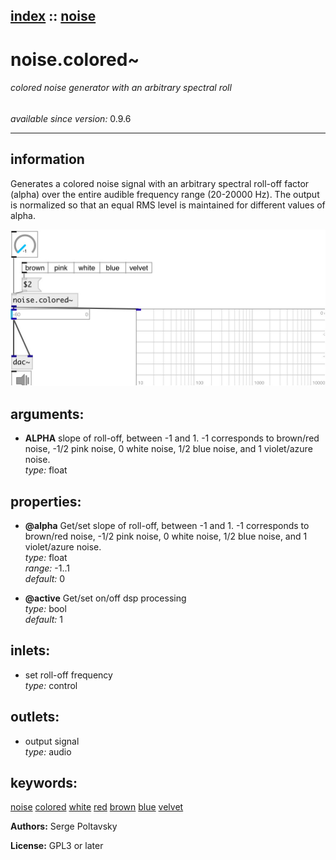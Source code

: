 [index](index.html) :: [noise](category_noise.html)
---

# noise.colored~

###### colored noise generator with an arbitrary spectral roll

*available since version:* 0.9.6

---


## information
Generates a colored noise signal with an arbitrary spectral roll-off factor (alpha) over the entire audible frequency range (20-20000 Hz). The output is normalized so that an equal RMS level is maintained for different values of alpha.


[![example](../examples/img/noise.colored~.jpg)](../examples/pd/noise.colored~.pd)



## arguments:

* **ALPHA**
slope of roll-off, between -1 and 1. -1 corresponds to brown/red noise, -1/2
pink noise, 0 white noise, 1/2 blue noise, and 1 violet/azure noise.<br>
_type:_ float<br>





## properties:

* **@alpha** 
Get/set slope of roll-off, between -1 and 1. -1 corresponds to brown/red noise, -1/2
pink noise, 0 white noise, 1/2 blue noise, and 1 violet/azure noise.<br>
_type:_ float<br>
_range:_ -1..1<br>
_default:_ 0<br>

* **@active** 
Get/set on/off dsp processing<br>
_type:_ bool<br>
_default:_ 1<br>



## inlets:

* set roll-off frequency<br>
_type:_ control



## outlets:

* output signal<br>
_type:_ audio



## keywords:

[noise](keywords/noise.html)
[colored](keywords/colored.html)
[white](keywords/white.html)
[red](keywords/red.html)
[brown](keywords/brown.html)
[blue](keywords/blue.html)
[velvet](keywords/velvet.html)






**Authors:** Serge Poltavsky




**License:** GPL3 or later





